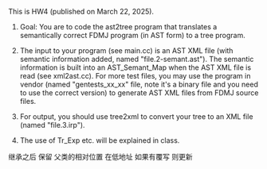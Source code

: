 This is HW4 (published on March 22, 2025).


1. Goal: You are to code the ast2tree program that translates a semantically correct FDMJ program (in AST form) to a tree program. 

2. The input to your program (see main.cc) is an AST XML file (with semantic information added, named "file.2-semant.ast"). The semantic information is built into an AST_Semant_Map when the AST XML file is read (see xml2ast.cc). For more test files, you may use the program in vendor (named "gentests_xx_xx" file,  note it's a binary file and you need to use the correct version) to generate AST XML files from FDMJ source files.

3. For output, you should use tree2xml to convert your tree to an XML file (named "file.3.irp").

4. The use of Tr_Exp etc. will be explained in class.


继承之后 保留 父类的相对位置 在低地址
如果有覆写 则更新
